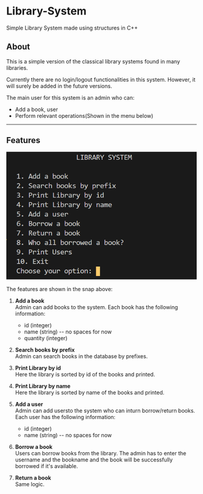 # Library-System
Simple Library System made using structures in C++

## About
This is a simple version of the classical library systems found in many libraries.

Currently there are no login/logout functionalities in this system. However, it will surely be added in the future versions.

The main user for this system is an admin who can:
* Add a book, user
* Perform relevant operations(Shown in the menu below)

---
## Features

![Menu Snap](snaps/menu.png)

The features are shown in the snap above:
1. **Add a book**\
Admin can add books to the system. Each book has the following information:
	* id (integer)
	* name (string) -- no spaces for now
	* quantity (integer)

2. **Search books by prefix**\
Admin can search books in the database by prefixes.

3. **Print Library by id**\
Here the library is sorted by id of the books and printed.

4. **Print Library by name**\
Here the library is sorted by name of the books and printed.

5. **Add a user**\
Admin can add usersto the system who can inturn borrow/return books. Each user has the following information:
	* id (integer)
	* name (string) -- no spaces for now

6. **Borrow a book**\
Users can borrow books from the library. The admin has to enter the username and the bookname and the book will be successfully borrowed if it's available.

7. **Return a book**\
Same logic.


